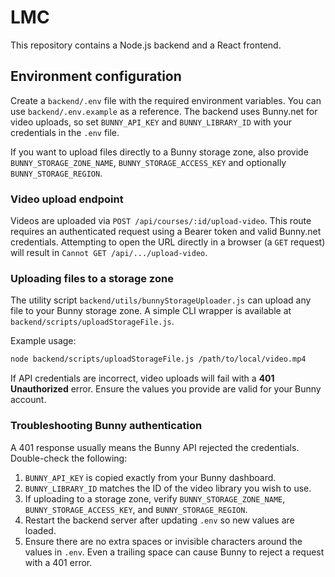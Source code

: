 # LMC

This repository contains a Node.js backend and a React frontend.

## Environment configuration

Create a `backend/.env` file with the required environment variables. You can use `backend/.env.example` as a reference. The backend uses Bunny.net for video uploads, so set `BUNNY_API_KEY` and `BUNNY_LIBRARY_ID` with your credentials in the `.env` file.

If you want to upload files directly to a Bunny storage zone, also provide `BUNNY_STORAGE_ZONE_NAME`, `BUNNY_STORAGE_ACCESS_KEY` and optionally `BUNNY_STORAGE_REGION`.

### Video upload endpoint

Videos are uploaded via `POST /api/courses/:id/upload-video`. This route requires
an authenticated request using a Bearer token and valid Bunny.net credentials.
Attempting to open the URL directly in a browser (a `GET` request) will result
in `Cannot GET /api/.../upload-video`.

### Uploading files to a storage zone

The utility script `backend/utils/bunnyStorageUploader.js` can upload any file
to your Bunny storage zone. A simple CLI wrapper is available at
`backend/scripts/uploadStorageFile.js`.

Example usage:

```bash
node backend/scripts/uploadStorageFile.js /path/to/local/video.mp4
```


If API credentials are incorrect, video uploads will fail with a **401 Unauthorized** error. Ensure the values you provide are valid for your Bunny account.

### Troubleshooting Bunny authentication

A 401 response usually means the Bunny API rejected the credentials. Double-check the following:

1. `BUNNY_API_KEY` is copied exactly from your Bunny dashboard.
2. `BUNNY_LIBRARY_ID` matches the ID of the video library you wish to use.
3. If uploading to a storage zone, verify `BUNNY_STORAGE_ZONE_NAME`, `BUNNY_STORAGE_ACCESS_KEY`, and `BUNNY_STORAGE_REGION`.
4. Restart the backend server after updating `.env` so new values are loaded.
5. Ensure there are no extra spaces or invisible characters around the values in `.env`.
   Even a trailing space can cause Bunny to reject a request with a 401 error.


